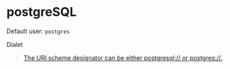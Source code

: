 # postgreSQL

Default user: `postgres`

Dialet
> [The URI scheme designator can be either postgresql:// or postgres://.](https://www.postgresql.org/docs/current/libpq-connect.html#LIBPQ-CONNSTRING-URIS)
 
